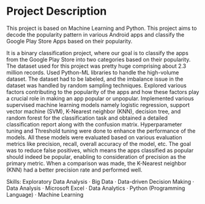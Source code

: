 # Project Description
This project is based on Machine Learning and Python. This project aims to decode the popularity pattern in various Android apps and classify the Google Play Store Apps based on their popularity.

It is a binary classification project, where our goal is to classify the apps from the Google Play Store into two categories based on their popularity. The dataset used for this project was pretty huge comprising about 2.3 million records. Used Python-ML libraries to handle the high-volume dataset. The dataset had to be labeled, and the imbalance issue in the dataset was handled by random sampling techniques. Explored various factors contributing to the popularity of the apps and how these factors play a crucial role in making an app popular or unpopular. Implemented various supervised machine learning models namely logistic regression, support vector machine (SVM), K-Nearest neighbor (KNN), decision tree, and random forest for the classification task and obtained a detailed classification report along with the confusion matrix. Hyperparameter tuning and Threshold tuning were done to enhance the performance of the models. All these models were evaluated based on various evaluation metrics like precision, recall, overall accuracy of the model, etc. The goal was to reduce false positives, which means the apps classified as popular should indeed be popular, enabling to consideration of precision as the primary metric. When a comparison was made, the K-Nearest neighbor (KNN) had a better precision rate and performed well.

Skills: Exploratory Data Analysis · Big Data · Data-driven Decision Making · Data Analysis · Microsoft Excel · Data Analytics · Python (Programming Language) · Machine Learning
